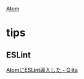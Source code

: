 [Atom](https://atom.io/)

# tips

## ESLint

[AtomにESLint導入した - Qiita](https://qiita.com/HisakoIsaka/items/40966a0c78846f4053c9)
